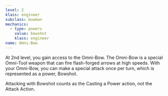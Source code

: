 ```yaml
---
level: 2
klass: engineer
subclass: bowman
mechanics:
  - type: powers
    value: bowshot
    klass: engineer
name: Omni-Bow
---
```

At 2nd level, you gain access to the Omni-Bow. The Omni-Bow is a special Omni-Tool weapon that can fire flash-forged
arrows at high speeds. With your Omni-Bow, you can make a special attack once per turn, which is represented as a power, Bowshot.

Attacking with Bowshot counts as the Casting a Power action, not the Attack Action.
